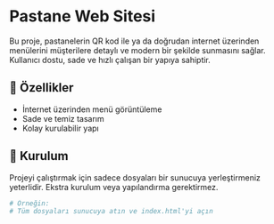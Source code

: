 # Pastane Web Sitesi

Bu proje, pastanelerin QR kod ile ya da doğrudan internet üzerinden menülerini müşterilere detaylı ve modern bir şekilde sunmasını sağlar. Kullanıcı dostu, sade ve hızlı çalışan bir yapıya sahiptir.

## 🚀 Özellikler

- İnternet üzerinden menü görüntüleme
- Sade ve temiz tasarım
- Kolay kurulabilir yapı

## 🔧 Kurulum

Projeyi çalıştırmak için sadece dosyaları bir sunucuya yerleştirmeniz yeterlidir. Ekstra kurulum veya yapılandırma gerektirmez.

```bash
# Örneğin:
# Tüm dosyaları sunucuya atın ve index.html'yi açın
